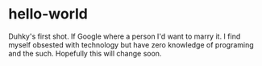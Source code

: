 # hello-world
Duhky's first shot. 
If Google where a person I'd want to marry it. I find myself obsested with technology but have zero knowledge of programing and the such. Hopefully this will change soon. 
